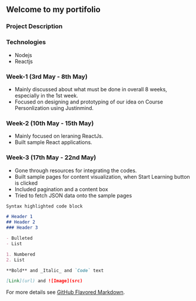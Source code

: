 ## Welcome to my portifolio

### Project Description

### Technologies
- Nodejs
- Reactjs


### Week-1 (3rd May - 8th May)
- Mainly discussed about what must be done in overall 8 weeks, especially in the 1st week.
- Focused on designing and prototyping of our idea on Course Personlization using Justinmind.

### Week-2 (10th May - 15th May)
- Mainly focused on leraning ReactJs.
- Built sample React applications.

### Week-3 (17th May - 22nd May)
- Gone through resources for integrating the codes.
- Built sample pages for content visualization, when Start Learning button is clicked
- Included pagination and a content box
- Tried to fetch JSON data onto the sample pages


```markdown
Syntax highlighted code block

# Header 1
## Header 2
### Header 3

- Bulleted
- List

1. Numbered
2. List

**Bold** and _Italic_ and `Code` text

[Link](url) and ![Image](src)
```

For more details see [GitHub Flavored Markdown](https://guides.github.com/features/mastering-markdown/).

